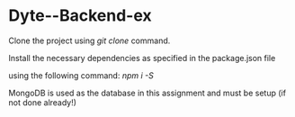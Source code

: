 # Dyte--Backend-ex
<p>Clone the project using <i>git clone</i> command.</p>
<p>Install the necessary dependencies as specified in the package.json file</p>
<p>using the following command: <i>npm i -S <dependency-name></i></p>
<p>MongoDB is used as the database in this assignment and must be setup (if not done already!)</p>
